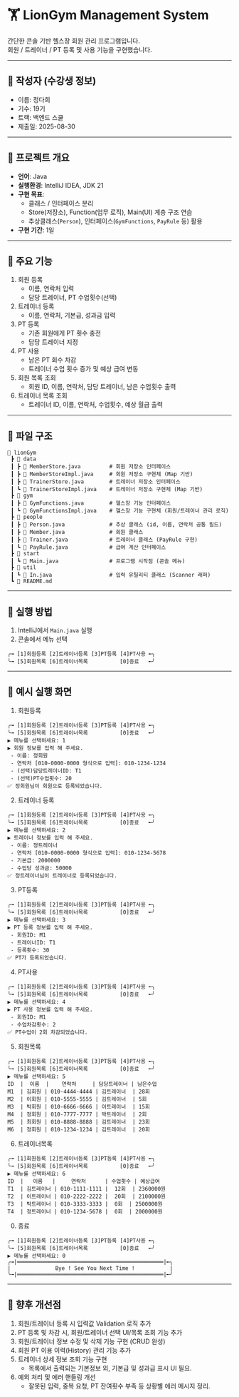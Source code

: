 # 🏋️ LionGym Management System

간단한 콘솔 기반 헬스장 회원 관리 프로그램입니다.  
회원 / 트레이너 / PT 등록 및 사용 기능을 구현했습니다.

---

## 📌 작성자 (수강생 정보)
- 이름: 정다희
- 기수: 19기
- 트랙: 백엔드 스쿨
- 제출일: 2025-08-30

---

## 📌 프로젝트 개요
- **언어**: Java
- **실행환경**: IntelliJ IDEA, JDK 21
- **구현 목표**:
    - 클래스 / 인터페이스 분리
    - Store(저장소), Function(업무 로직), Main(UI) 계층 구조 연습
    - 추상클래스(`Person`), 인터페이스(`GymFunctions`, `PayRule` 등) 활용
- **구현 기간**: 1일

---

## 📌 주요 기능
1. 회원 등록
    - 이름, 연락처 입력
    - 담당 트레이너, PT 수업횟수(선택)
2. 트레이너 등록
    - 이름, 연락처, 기본급, 성과금 입력
3. PT 등록
    - 기존 회원에게 PT 횟수 충전
    - 담당 트레이너 지정
4. PT 사용
    - 남은 PT 회수 차감
    - 트레이너 수업 횟수 증가 및 예상 급여 변동
5. 회원 목록 조회
    - 회원 ID, 이름, 연락처, 담당 트레이너, 남은 수업횟수 출력
6. 트레이너 목록 조회
    - 트레이너 ID, 이름, 연락처, 수업횟수, 예상 월급 출력

---

## 📂 파일 구조
```text
📂 lionGym
 ┣ 📂 data
 ┃ ┣ 📄 MemberStore.java         # 회원 저장소 인터페이스
 ┃ ┣ 📄 MemberStoreImpl.java     # 회원 저장소 구현체 (Map 기반)
 ┃ ┣ 📄 TrainerStore.java        # 트레이너 저장소 인터페이스
 ┃ ┗ 📄 TrainerStoreImpl.java    # 트레이너 저장소 구현체 (Map 기반)
 ┣ 📂 gym
 ┃ ┣ 📄 GymFunctions.java        # 헬스장 기능 인터페이스
 ┃ ┗ 📄 GymFunctionsImpl.java    # 헬스장 기능 구현체 (회원/트레이너 관리 로직)
 ┣ 📂 people
 ┃ ┣ 📄 Person.java              # 추상 클래스 (id, 이름, 연락처 공통 필드)
 ┃ ┣ 📄 Member.java              # 회원 클래스
 ┃ ┣ 📄 Trainer.java             # 트레이너 클래스 (PayRule 구현)
 ┃ ┗ 📄 PayRule.java             # 급여 계산 인터페이스
 ┣ 📂 start
 ┃ ┗ 📄 Main.java                # 프로그램 시작점 (콘솔 메뉴)
 ┣ 📂 util
 ┃ ┗ 📄 In.java                  # 입력 유틸리티 클래스 (Scanner 래퍼)
 ┗ 📄 README.md
```
---

## 📌 실행 방법
1. IntelliJ에서 `Main.java` 실행
2. 콘솔에서 메뉴 선택

```text
╭╼ [1]회원등록 [2]트레이너등록 [3]PT등록 [4]PT사용 ╾╮
╰╼ [5]회원목록 [6]트레이너목록          [0]종료   ╾╯
```


---

## 📌 예시 실행 화면
1. 회원등록
```text
╭╼ [1]회원등록 [2]트레이너등록 [3]PT등록 [4]PT사용 ╾╮
╰╼ [5]회원목록 [6]트레이너목록          [0]종료   ╾╯
▶︎ 메뉴를 선택하세요: 1
▶︎ 회원 정보를 입력 해 주세요.
 - 이름: 정회원
 - 연락처 [010-0000-0000 형식으로 입력]: 010-1234-1234
 - (선택)담당트레이너ID: T1
 - (선택)PT수업횟수: 20
✅ 정회원님이 회원으로 등록되었습니다.
```

2. 트레이너 등록
```text
╭╼ [1]회원등록 [2]트레이너등록 [3]PT등록 [4]PT사용 ╾╮
╰╼ [5]회원목록 [6]트레이너목록          [0]종료   ╾╯
▶︎ 메뉴를 선택하세요: 2
▶︎ 트레이너 정보를 입력 해 주세요.
 - 이름: 정트레이너
 - 연락처 [010-0000-0000 형식으로 입력]: 010-1234-5678
 - 기본급: 2000000
 - 수업당 성과금: 50000
✅ 정트레이너님이 트레이너로 등록되었습니다.
```

3. PT등록
```text
╭╼ [1]회원등록 [2]트레이너등록 [3]PT등록 [4]PT사용 ╾╮
╰╼ [5]회원목록 [6]트레이너목록          [0]종료   ╾╯
▶︎ 메뉴를 선택하세요: 3
▶︎ PT 등록 정보를 입력 해 주세요.
 - 회원ID: M1
 - 트레이너ID: T1
 - 등록횟수: 30
✅ PT가 등록되었습니다.
```

4. PT사용
```text
╭╼ [1]회원등록 [2]트레이너등록 [3]PT등록 [4]PT사용 ╾╮
╰╼ [5]회원목록 [6]트레이너목록          [0]종료   ╾╯
▶︎ 메뉴를 선택하세요: 4
▶︎ PT 사용 정보를 입력 해 주세요.
 - 회원ID: M1
 - 수업차감횟수: 2
✅ PT수업이 2회 차감되었습니다.
```

5. 회원목록
```text
╭╼ [1]회원등록 [2]트레이너등록 [3]PT등록 [4]PT사용 ╾╮
╰╼ [5]회원목록 [6]트레이너목록          [0]종료   ╾╯
▶︎ 메뉴를 선택하세요: 5
ID  |  이름  |    연락처     | 담당트레이너 | 남은수업
M1  | 김회원 | 010-4444-4444 | 김트레이너  | 28회
M2  | 이회원 | 010-5555-5555 | 김트레이너  | 5회
M3  | 박회원 | 010-6666-6666 | 이트레이너  | 15회
M4  | 정회원 | 010-7777-7777 | 박트레이너  | 2회
M5  | 최회원 | 010-8888-8888 | 김트레이너  | 23회
M6  | 정회원 | 010-1234-1234 | 김트레이너  | 20회
```

6. 트레이너목록
```text
╭╼ [1]회원등록 [2]트레이너등록 [3]PT등록 [4]PT사용 ╾╮
╰╼ [5]회원목록 [6]트레이너목록          [0]종료   ╾╯
▶︎ 메뉴를 선택하세요: 6
ID  |   이름   |     연락처      | 수업횟수 | 예상급여
T1  | 김트레이너 | 010-1111-1111 |  12회  | 2360000원
T2  | 이트레이너 | 010-2222-2222 |  20회  | 2100000원
T3  | 박트레이너 | 010-3333-3333 |  0회  | 2500000원
T4  | 정트레이너 | 010-1234-5678 |  0회  | 2000000원
```

0. 종료
```text
╭╼ [1]회원등록 [2]트레이너등록 [3]PT등록 [4]PT사용 ╾╮
╰╼ [5]회원목록 [6]트레이너목록          [0]종료   ╾╯
▶︎ 메뉴를 선택하세요: 0
╭╼|══════════════════════════════════════════════|╾╮
|              Bye ! See You Next Time !           |
╰╼|══════════════════════════════════════════════|╾╯
```

---
## 📌 향후 개선점
1. 회원/트레이너 등록 시 입력값 Validation 로직 추가
2. PT 등록 및 차감 시, 회원/트레이너 선택 UI/목록 조회 기능 추가
3. 회원/트레이너 정보 수정 및 삭제 기능 구현 (CRUD 완성)
4. 회원 PT 이용 이력(History) 관리 기능 추가
5. 트레이너 상세 정보 조회 기능 구현
   - 목록에서 출력되는 기본정보 외, 기본급 및 성과급 표시 UI 필요.
6. 예외 처리 및 에러 핸들링 개선
   - 잘못된 입력, 중복 요청, PT 잔여횟수 부족 등 상황별 에러 메시지 정리.
